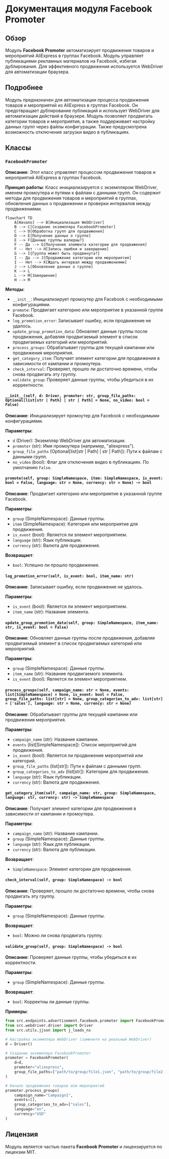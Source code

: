 # Документация модуля Facebook Promoter

## Обзор

Модуль **Facebook Promoter** автоматизирует продвижение товаров и мероприятий AliExpress в группах Facebook. Модуль управляет публикациями рекламных материалов на Facebook, избегая дублирования. Для эффективного продвижения используется WebDriver для автоматизации браузера.

## Подробнее

Модуль предназначен для автоматизации процесса продвижения товаров и мероприятий из AliExpress в группах Facebook. Он предотвращает дублирование публикаций и использует WebDriver для автоматизации действий в браузере. Модуль позволяет продвигать категории товаров и мероприятия, а также поддерживает настройку данных групп через файлы конфигурации. Также предусмотрена возможность отключения загрузки видео в публикациях.

## Классы

### `FacebookPromoter`

**Описание**: Этот класс управляет процессом продвижения товаров и мероприятий AliExpress в группах Facebook.

**Принцип работы**: Класс инициализируется с экземпляром WebDriver, именем промоутера и путями к файлам с данными групп. Он содержит методы для продвижения товаров и мероприятий в группах, обновления данных о продвижении и проверки интервалов между продвижениями.

```mermaid
flowchart TD
    A[Начало] --> B[Инициализация WebDriver]
    B --> C[Создание экземпляра FacebookPromoter]
    C --> D[Обработка групп для продвижения]
    D --> E[Получение данных о группе]
    E --> F{Данные группы валидны?}
    F -- Да --> G[Получение элемента категории для продвижения]
    F -- Нет --> H[Запись ошибки и завершение]
    G --> I{Группа может быть продвинута?}
    I -- Да --> J[Продвижение категории или мероприятия]
    I -- Нет --> K[Ждать интервал между продвижениями]
    J --> L[Обновление данных о группе]
    K --> L
    L --> M[Завершение]
    H --> M
```

**Методы**:

- `__init__`: Инициализирует промоутер для Facebook с необходимыми конфигурациями.
- `promote`: Продвигает категорию или мероприятие в указанной группе Facebook.
- `log_promotion_error`: Записывает ошибку, если продвижение не удалось.
- `update_group_promotion_data`: Обновляет данные группы после продвижения, добавляя продвигаемый элемент в список продвигаемых категорий или мероприятий.
- `process_groups`: Обрабатывает группы для текущей кампании или продвижения мероприятия.
- `get_category_item`: Получает элемент категории для продвижения в зависимости от кампании и промоутера.
- `check_interval`: Проверяет, прошло ли достаточно времени, чтобы снова продвигать эту группу.
- `validate_group`: Проверяет данные группы, чтобы убедиться в их корректности.

#### `__init__(self, d: Driver, promoter: str, group_file_paths: Optional[list[str | Path] | str | Path] = None, no_video: bool = False)`

**Описание**: Инициализирует промоутер для Facebook с необходимыми конфигурациями.

**Параметры**:

- `d` (Driver): Экземпляр WebDriver для автоматизации.
- `promoter` (str): Имя промоутера (например, "aliexpress").
- `group_file_paths` (Optional[list[str | Path] | str | Path]): Пути к файлам с данными групп.
- `no_video` (bool): Флаг для отключения видео в публикациях. По умолчанию `False`.

#### `promote(self, group: SimpleNamespace, item: SimpleNamespace, is_event: bool = False, language: str = None, currency: str = None) -> bool`

**Описание**: Продвигает категорию или мероприятие в указанной группе Facebook.

**Параметры**:

- `group` (SimpleNamespace): Данные группы.
- `item` (SimpleNamespace): Категория или мероприятие для продвижения.
- `is_event` (bool): Является ли элемент мероприятием.
- `language` (str): Язык публикации.
- `currency` (str): Валюта для продвижения.

**Возвращает**:

- `bool`: Успешно ли прошло продвижение.

#### `log_promotion_error(self, is_event: bool, item_name: str)`

**Описание**: Записывает ошибку, если продвижение не удалось.

**Параметры**:

- `is_event` (bool): Является ли элемент мероприятием.
- `item_name` (str): Название элемента.

#### `update_group_promotion_data(self, group: SimpleNamespace, item_name: str, is_event: bool = False)`

**Описание**: Обновляет данные группы после продвижения, добавляя продвигаемый элемент в список продвигаемых категорий или мероприятий.

**Параметры**:

- `group` (SimpleNamespace): Данные группы.
- `item_name` (str): Название продвигаемого элемента.
- `is_event` (bool): Является ли элемент мероприятием.

#### `process_groups(self, campaign_name: str = None, events: list[SimpleNamespace] = None, is_event: bool = False, group_file_paths: list[str] = None, group_categories_to_adv: list[str] = ['sales'], language: str = None, currency: str = None)`

**Описание**: Обрабатывает группы для текущей кампании или продвижения мероприятия.

**Параметры**:

- `campaign_name` (str): Название кампании.
- `events` (list[SimpleNamespace]): Список мероприятий для продвижения.
- `is_event` (bool): Является ли продвижение мероприятий или категорий.
- `group_file_paths` (list[str]): Пути к файлам с данными групп.
- `group_categories_to_adv` (list[str]): Категории для продвижения.
- `language` (str): Язык публикации.
- `currency` (str): Валюта для продвижения.

#### `get_category_item(self, campaign_name: str, group: SimpleNamespace, language: str, currency: str) -> SimpleNamespace`

**Описание**: Получает элемент категории для продвижения в зависимости от кампании и промоутера.

**Параметры**:

- `campaign_name` (str): Название кампании.
- `group` (SimpleNamespace): Данные группы.
- `language` (str): Язык для публикации.
- `currency` (str): Валюта для публикации.

**Возвращает**:

- `SimpleNamespace`: Элемент категории для продвижения.

#### `check_interval(self, group: SimpleNamespace) -> bool`

**Описание**: Проверяет, прошло ли достаточно времени, чтобы снова продвигать эту группу.

**Параметры**:

- `group` (SimpleNamespace): Данные группы.

**Возвращает**:

- `bool`: Можно ли снова продвигать группу.

#### `validate_group(self, group: SimpleNamespace) -> bool`

**Описание**: Проверяет данные группы, чтобы убедиться в их корректности.

**Параметры**:

- `group` (SimpleNamespace): Данные группы.

**Возвращает**:

- `bool`: Корректны ли данные группы.

**Примеры**:

```python
from src.endpoints.advertisement.facebook.promoter import FacebookPromoter
from src.webdriver.driver import Driver
from src.utils.jjson import j_loads_ns

# Настройка экземпляра WebDriver (замените на реальный WebDriver)
d = Driver()

# Создание экземпляра FacebookPromoter
promoter = FacebookPromoter(
    d=d, 
    promoter="aliexpress", 
    group_file_paths=["path/to/group/file1.json", "path/to/group/file2.json"]
)

# Начало продвижения товаров или мероприятий
promoter.process_groups(
    campaign_name="Campaign1",
    events=[], 
    group_categories_to_adv=["sales"],
    language="en",
    currency="USD"
)
```

## Лицензия

Модуль является частью пакета **Facebook Promoter** и лицензируется по лицензии MIT.